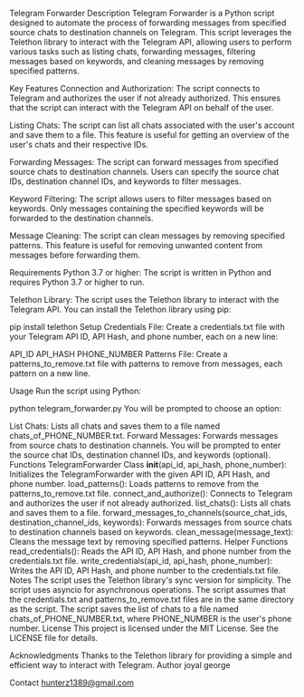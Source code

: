 Telegram Forwarder
Description
Telegram Forwarder is a Python script designed to automate the process of forwarding messages from specified source chats to destination channels on Telegram. This script leverages the Telethon library to interact with the Telegram API, allowing users to perform various tasks such as listing chats, forwarding messages, filtering messages based on keywords, and cleaning messages by removing specified patterns.

Key Features
Connection and Authorization: The script connects to Telegram and authorizes the user if not already authorized. This ensures that the script can interact with the Telegram API on behalf of the user.

Listing Chats: The script can list all chats associated with the user's account and save them to a file. This feature is useful for getting an overview of the user's chats and their respective IDs.

Forwarding Messages: The script can forward messages from specified source chats to destination channels. Users can specify the source chat IDs, destination channel IDs, and keywords to filter messages.

Keyword Filtering: The script allows users to filter messages based on keywords. Only messages containing the specified keywords will be forwarded to the destination channels.

Message Cleaning: The script can clean messages by removing specified patterns. This feature is useful for removing unwanted content from messages before forwarding them.

Requirements
Python 3.7 or higher: The script is written in Python and requires Python 3.7 or higher to run.

Telethon Library: The script uses the Telethon library to interact with the Telegram API. You can install the Telethon library using pip:


pip install telethon
Setup
Credentials File: Create a credentials.txt file with your Telegram API ID, API Hash, and phone number, each on a new line:


API_ID
API_HASH
PHONE_NUMBER
Patterns File: Create a patterns_to_remove.txt file with patterns to remove from messages, each pattern on a new line.

Usage
Run the script using Python:


python telegram_forwarder.py
You will be prompted to choose an option:

List Chats: Lists all chats and saves them to a file named chats_of_PHONE_NUMBER.txt.
Forward Messages: Forwards messages from source chats to destination channels. You will be prompted to enter the source chat IDs, destination channel IDs, and keywords (optional).
Functions
TelegramForwarder Class
__init__(api_id, api_hash, phone_number): Initializes the TelegramForwarder with the given API ID, API Hash, and phone number.
load_patterns(): Loads patterns to remove from the patterns_to_remove.txt file.
connect_and_authorize(): Connects to Telegram and authorizes the user if not already authorized.
list_chats(): Lists all chats and saves them to a file.
forward_messages_to_channels(source_chat_ids, destination_channel_ids, keywords): Forwards messages from source chats to destination channels based on keywords.
clean_message(message_text): Cleans the message text by removing specified patterns.
Helper Functions
read_credentials(): Reads the API ID, API Hash, and phone number from the credentials.txt file.
write_credentials(api_id, api_hash, phone_number): Writes the API ID, API Hash, and phone number to the credentials.txt file.
Notes
The script uses the Telethon library's sync version for simplicity.
The script uses asyncio for asynchronous operations.
The script assumes that the credentials.txt and patterns_to_remove.txt files are in the same directory as the script.
The script saves the list of chats to a file named chats_of_PHONE_NUMBER.txt, where PHONE_NUMBER is the user's phone number.
License
This project is licensed under the MIT License. See the LICENSE file for details.

Acknowledgments
Thanks to the Telethon library for providing a simple and efficient way to interact with Telegram.
Author
joyal george

Contact
hunterz1389@gmail.com
